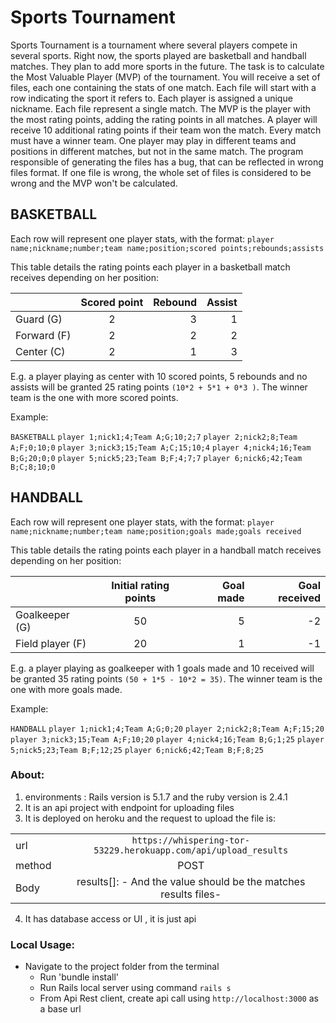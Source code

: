 # Sports Tournament 

Sports Tournament is a tournament where several players compete in several sports. Right now, the sports played are basketball and handball matches. They plan to add more sports in the future.
The task is to calculate the Most Valuable Player (MVP) of the tournament.
You will receive a set of files, each one containing the stats of one match. Each file
will start with a row indicating the sport it refers to.
Each player is assigned a unique nickname. Each file represent a single match. The MVP
is the player with the most rating points, adding the rating points in all matches.
A player will receive 10 additional rating points if their team won the match. Every
match must have a winner team. One player may play in different teams and positions in
different matches, but not in the same match.
The program responsible of generating the files has a bug, that can be reflected in
wrong files format. If one file is wrong, the whole set of files is considered to be
wrong and the MVP won't be calculated.

## BASKETBALL

Each row will represent one player stats, with the format:
`player name;nickname;number;team name;position;scored points;rebounds;assists`

This table details the rating points each player in a basketball match receives
depending on her position:

|               | Scored point  | Rebound | Assist  |
| ------------- |:-------------:| -----:| -----:|
| Guard (G)     | 2 | 3 | 1 |
| Forward (F)   | 2 | 2 | 2 |
| Center (C)    | 2 | 1 | 3 |

E.g. a player playing as center with 10 scored points, 5 rebounds and no assists will be granted 25 rating points 
`(10*2 + 5*1 + 0*3 )`.
The winner team is the one with more scored points.

Example:

`BASKETBALL`
`player 1;nick1;4;Team A;G;10;2;7`
`player 2;nick2;8;Team A;F;0;10;0`
`player 3;nick3;15;Team A;C;15;10;4`
`player 4;nick4;16;Team B;G;20;0;0`
`player 5;nick5;23;Team B;F;4;7;7`
`player 6;nick6;42;Team B;C;8;10;0`

## HANDBALL

Each row will represent one player stats, with the format:
`player name;nickname;number;team name;position;goals made;goals received`

This table details the rating points each player in a handball match receives depending
on her position:

|               | Initial rating points | Goal made | Goal received  |
| ------------- |:-------------:| -----:| -----:|
| Goalkeeper (G)     | 50 | 5 | -2 |
| Field player (F)   | 20 | 1 | -1 |

E.g. a player playing as goalkeeper with 1 goals made and 10 received will be granted 35 rating points `(50 + 1*5 - 10*2 = 35)`.
The winner team is the one with more goals made.

Example:

`HANDBALL`
`player 1;nick1;4;Team A;G;0;20`
`player 2;nick2;8;Team A;F;15;20`
`player 3;nick3;15;Team A;F;10;20`
`player 4;nick4;16;Team B;G;1;25`
`player 5;nick5;23;Team B;F;12;25`
`player 6;nick6;42;Team B;F;8;25`

### About:
1. environments : Rails version is 5.1.7 and the ruby version is 2.4.1
2. It is an api project with endpoint for uploading files
3. It is deployed on heroku and the request to upload the file is:

|               |               |
| ------------- |:-------------:|
| url | `https://whispering-tor-53229.herokuapp.com/api/upload_results` |
| method | POST |
| Body | results[]: - And the value should be the matches results files- |
4. It has database access or UI , it is just api

### Local Usage:
- Navigate to the project folder from the terminal
  - Run 'bundle install'
  - Run Rails local server using command `rails s`
  - From Api Rest client, create api call using `http://localhost:3000` as a base url

